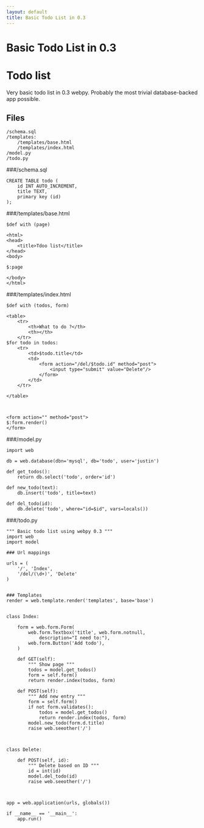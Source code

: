 ```yaml
---
layout: default
title: Basic Todo List in 0.3
---
```


# Basic Todo List in 0.3

# Todo list

Very basic todo list in 0.3 webpy. Probably the most trivial database-backed app possible.


## Files

    /schema.sql
    /templates:
        /templates/base.html
        /templates/index.html
    /model.py
    /todo.py


###/schema.sql


    
    
    CREATE TABLE todo (
        id INT AUTO_INCREMENT,
        title TEXT,
        primary key (id)
    );



###/templates/base.html


    $def with (page)
    
    <html>
    <head>
        <title>Tdoo list</title>
    </head>
    <body>
    
    $:page
    
    </body>
    </html>



###/templates/index.html


    $def with (todos, form)
    
    <table>
        <tr>
            <th>What to do ?</th>
            <th></th>
        </tr>
    $for todo in todos:
        <tr>
            <td>$todo.title</td>
            <td>
                <form action="/del/$todo.id" method="post">
                    <input type="submit" value="Delete"/>
                </form>
            </td>
        </tr>
    
    </table>
    
    
    
    <form action="" method="post">
    $:form.render()
    </form>



###/model.py


    import web
    
    db = web.database(dbn='mysql', db='todo', user='justin')
    
    def get_todos():
        return db.select('todo', order='id')
    
    def new_todo(text):
        db.insert('todo', title=text)
    
    def del_todo(id):
        db.delete('todo', where="id=$id", vars=locals())



###/todo.py


    """ Basic todo list using webpy 0.3 """
    import web
    import model
    
    ### Url mappings
    
    urls = (
        '/', 'Index',
        '/del/(\d+)', 'Delete'
    )
    
    
    ### Templates
    render = web.template.render('templates', base='base')
    
    
    class Index:
    
        form = web.form.Form(
            web.form.Textbox('title', web.form.notnull, 
                description="I need to:"),
            web.form.Button('Add todo'),
        )
    
        def GET(self):
            """ Show page """
            todos = model.get_todos()
            form = self.form()
            return render.index(todos, form)
    
        def POST(self):
            """ Add new entry """
            form = self.form()
            if not form.validates():
                todos = model.get_todos()
                return render.index(todos, form)
            model.new_todo(form.d.title)
            raise web.seeother('/')
    
    
    
    class Delete:
        
        def POST(self, id):
            """ Delete based on ID """
            id = int(id)
            model.del_todo(id)
            raise web.seeother('/')
    
    
    
    app = web.application(urls, globals())
    
    if __name__ == '__main__':
        app.run()